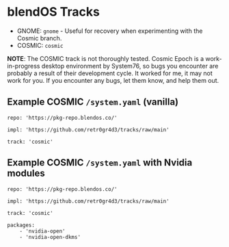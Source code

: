 # blendOS Tracks

* GNOME: `gnome` - Useful for recovery when experimenting with the Cosmic branch.
* COSMIC: `cosmic`

**NOTE**: The COSMIC track is not thoroughly tested. Cosmic Epoch is a work-in-progress desktop environment by System76, so bugs you encounter are probably a result of their development cycle. It worked for me, it may not work for you. If you encounter any bugs, let them know, and help them out.

## Example COSMIC `/system.yaml` (vanilla)

```
repo: 'https://pkg-repo.blendos.co/'

impl: 'https://github.com/retr0gr4d3/tracks/raw/main'

track: 'cosmic'
```

## Example COSMIC `/system.yaml` with Nvidia modules

```
repo: 'https://pkg-repo.blendos.co/'

impl: 'https://github.com/retr0gr4d3/tracks/raw/main'

track: 'cosmic'

packages:
    - 'nvidia-open'
    - 'nvidia-open-dkms'
```
